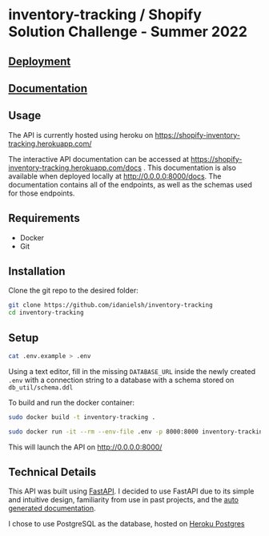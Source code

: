 # inventory-tracking / Shopify Solution Challenge - Summer 2022

## [Deployment](https://shopify-inventory-tracking.herokuapp.com/)

## [Documentation](https://shopify-inventory-tracking.herokuapp.com/docs)

## Usage

The API is currently hosted using heroku on https://shopify-inventory-tracking.herokuapp.com/

The interactive API documentation can be accessed at https://shopify-inventory-tracking.herokuapp.com/docs . This documentation is also available when deployed locally at http://0.0.0.0:8000/docs. The documentation contains all of the endpoints, as well as the schemas used for those endpoints.

## Requirements

- Docker
- Git

## Installation

Clone the git repo to the desired folder:
```bash
git clone https://github.com/idanielsh/inventory-tracking
cd inventory-tracking 
```

## Setup 

```bash
cat .env.example > .env
```

Using a text editor, fill in the missing `DATABASE_URL` inside the newly created `.env` with a connection string to a database with a schema stored on `db_util/schema.ddl`

To build and run the docker container:

```bash
sudo docker build -t inventory-tracking .

sudo docker run -it --rm --env-file .env -p 8000:8000 inventory-tracking
```

This will launch the API on http://0.0.0.0:8000/

## Technical Details

This API was built using [FastAPI](https://fastapi.tiangolo.com/). I decided to use FastAPI due to its simple and intuitive design, familiarity from use in past projects, and the [auto generated documentation](https://shopify-inventory-tracking.herokuapp.com/docs). 

I chose to use PostgreSQL as the database, hosted on [Heroku Postgres](https://www.heroku.com/postgres)

